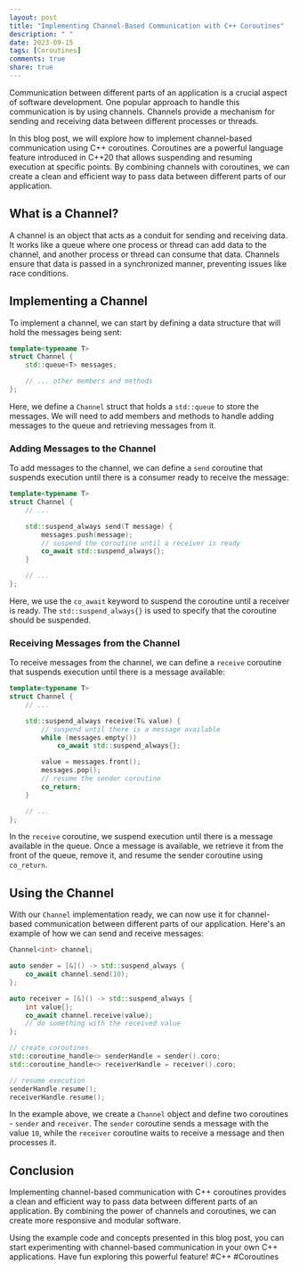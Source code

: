 ```yaml
---
layout: post
title: "Implementing Channel-Based Communication with C++ Coroutines"
description: " "
date: 2023-09-15
tags: [Coroutines]
comments: true
share: true
---
```


Communication between different parts of an application is a crucial aspect of software development. One popular approach to handle this communication is by using channels. Channels provide a mechanism for sending and receiving data between different processes or threads.

In this blog post, we will explore how to implement channel-based communication using C++ coroutines. Coroutines are a powerful language feature introduced in C++20 that allows suspending and resuming execution at specific points. By combining channels with coroutines, we can create a clean and efficient way to pass data between different parts of our application.

## What is a Channel?

A channel is an object that acts as a conduit for sending and receiving data. It works like a queue where one process or thread can add data to the channel, and another process or thread can consume that data. Channels ensure that data is passed in a synchronized manner, preventing issues like race conditions.

## Implementing a Channel

To implement a channel, we can start by defining a data structure that will hold the messages being sent:

```cpp
template<typename T>
struct Channel {
    std::queue<T> messages;

    // ... other members and methods
};
```

Here, we define a `Channel` struct that holds a `std::queue` to store the messages. We will need to add members and methods to handle adding messages to the queue and retrieving messages from it.

### Adding Messages to the Channel

To add messages to the channel, we can define a `send` coroutine that suspends execution until there is a consumer ready to receive the message:

```cpp
template<typename T>
struct Channel {
    // ...

    std::suspend_always send(T message) {
        messages.push(message);
        // suspend the coroutine until a receiver is ready
        co_await std::suspend_always{};
    }

    // ...
};
```

Here, we use the `co_await` keyword to suspend the coroutine until a receiver is ready. The `std::suspend_always{}` is used to specify that the coroutine should be suspended.

### Receiving Messages from the Channel

To receive messages from the channel, we can define a `receive` coroutine that suspends execution until there is a message available:

```cpp
template<typename T>
struct Channel {
    // ...

    std::suspend_always receive(T& value) {
        // suspend until there is a message available
        while (messages.empty())
            co_await std::suspend_always{};

        value = messages.front();
        messages.pop();
        // resume the sender coroutine
        co_return;
    }

    // ...
};
```

In the `receive` coroutine, we suspend execution until there is a message available in the queue. Once a message is available, we retrieve it from the front of the queue, remove it, and resume the sender coroutine using `co_return`.

## Using the Channel

With our `Channel` implementation ready, we can now use it for channel-based communication between different parts of our application. Here's an example of how we can send and receive messages:

```cpp
Channel<int> channel;

auto sender = [&]() -> std::suspend_always {
    co_await channel.send(10);
};

auto receiver = [&]() -> std::suspend_always {
    int value{};
    co_await channel.receive(value);
    // do something with the received value
};

// create coroutines
std::coroutine_handle<> senderHandle = sender().coro;
std::coroutine_handle<> receiverHandle = receiver().coro;

// resume execution
senderHandle.resume();
receiverHandle.resume();
```

In the example above, we create a `Channel` object and define two coroutines - `sender` and `receiver`. The `sender` coroutine sends a message with the value `10`, while the `receiver` coroutine waits to receive a message and then processes it.

## Conclusion

Implementing channel-based communication with C++ coroutines provides a clean and efficient way to pass data between different parts of an application. By combining the power of channels and coroutines, we can create more responsive and modular software.

Using the example code and concepts presented in this blog post, you can start experimenting with channel-based communication in your own C++ applications. Have fun exploring this powerful feature! #C++ #Coroutines